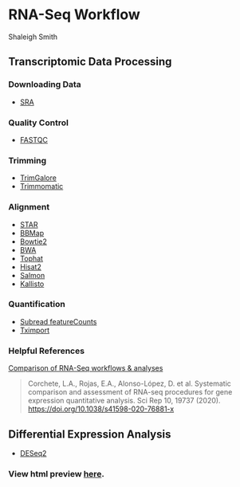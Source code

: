 # RNA-Seq Workflow
Shaleigh Smith  

## Transcriptomic Data Processing 

### Downloading Data
- [SRA](https://www.ncbi.nlm.nih.gov/sra)

### Quality Control
- [FASTQC](https://www.bioinformatics.babraham.ac.uk/projects/fastqc/) 

### Trimming 
- [TrimGalore](https://www.bioinformatics.babraham.ac.uk/projects/trim_galore/) 
- [Trimmomatic](http://www.usadellab.org/cms/index.php?page=trimmomatic) 

### Alignment 
- [STAR](https://github.com/alexdobin/STAR)
- [BBMap](https://jgi.doe.gov/data-and-tools/bbtools/bb-tools-user-guide/bbmap-guide/)
- [Bowtie2](https://github.com/BenLangmead/bowtie2)
- [BWA](https://github.com/lh3/bwa)
- [Tophat](http://ccb.jhu.edu/software/tophat/index.shtml)
- [Hisat2](http://daehwankimlab.github.io/hisat2/)
- [Salmon](https://salmon.readthedocs.io/en/latest/index.html)
- [Kallisto](https://github.com/pachterlab/kallisto)

### Quantification
- [Subread featureCounts](http://subread.sourceforge.net)
- [Tximport](https://github.com/mikelove/tximport)

### Helpful References
[Comparison of RNA-Seq workflows & analyses](https://www.nature.com/articles/s41598-020-76881-x)
> Corchete, L.A., Rojas, E.A., Alonso-López, D. et al. Systematic comparison and assessment of RNA-seq procedures for gene expression quantitative analysis. Sci Rep 10, 19737 (2020). https://doi.org/10.1038/s41598-020-76881-x

## Differential Expression Analysis 
- [DESeq2](https://bioconductor.org/packages/release/bioc/html/DESeq2.html)

### View html preview [here](https://htmlpreview.github.io/?https://raw.githubusercontent.com/sas1531/RNA-Seq-Workflow/main/rna_seq_workflow.html).

